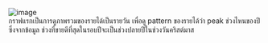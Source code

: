 ![image](https://user-images.githubusercontent.com/77907226/147645234-9b4b1e8d-668d-49e2-8be5-eaaf01a61297.png)\
กราฟแรกเป็นการดูภาพรวมของรายได้เป็นรายวัน เพื่อดู pattern ของรายได้ว่า peak ช่วงไหนของปีซึ่งจากข้อมูล ช่วงที่ขายดีที่สุดในรอบปีจะเป็นช่วงปลายปีในช่วงวันคริสต์มาส
